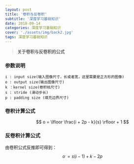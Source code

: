 ```yaml
---
layout: post
title: '卷积与反卷积'
subtitle: '深度学习基础知识'
date: 2018-09-14
categories: 深度学习基础知识
cover: './assets/img/back2.jpg'
tags: 深度学习基础知识
---
```


> **关于卷积与反卷积的公式**

### **参数说明**

```
i : input size(输入图像尺寸，长或者宽，这里需要是正方形的图像)
o : output size(输出图像尺寸)
k ：kernel size(卷积核尺寸)
s : stride (滑动步长)
p : padding size (填充边界尺寸)
```


### **卷积计算公式**

$$
o = \lfloor \frac{i + 2p - k}{s} \rfloor + 1
$$

### **反卷积计算公式**
由卷积公式反推即可得到：
$$
o^{.} = s(i - 1) + k - 2p
$$
